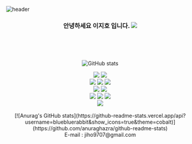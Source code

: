 ![header](https://capsule-render.vercel.app/api?type=slice&color=B2B2FF&height=200&section=header&text=Hi%20👋&fontSize=90&fontAlign=70&rotate=13&fontAlignY=-20&desc=Jiho's%20Github&descAlign=70&descAlignY=1)

<div align = center>
    <h3> 안녕하세요 이지호 입니다. <a href="https://hits.seeyoufarm.com"><img src="https://hits.seeyoufarm.com/api/count/incr/badge.svg?url=https%3A%2F%2Fgithub.com%2Fjiho9702%2Fhit-counter&count_bg=%239C9CFF&title_bg=%23000000&icon=&icon_color=%23E7E7E7&title=hits&edge_flat=false"/></a> </h3>
</div>
<br />
<br />
<div align='center'>
    
<div>
<br />

![GitHub stats](https://github-readme-stats.vercel.app/api?username=jiho9702&count_private=true&show_icons=true&theme=)


<div align="center">
    <img src="https://img.shields.io/badge/Python-3776AB?style=flat&logo=Python&logoColor=white" />
    <img src="https://img.shields.io/badge/Pytorch-EE4C2C?style=flat&logo=Pytorch&logoColor=white" />
    <br>
	<img src="https://img.shields.io/badge/HTML5-E34F26?style=flat&logo=HTML5&logoColor=white" />
	<img src="https://img.shields.io/badge/CSS3-1572B6?style=flat&logo=CSS3&logoColor=white" />
	<img src="https://img.shields.io/badge/JavaScript-F7DF1E?style=flat&logo=JavaScript&logoColor=white" />
	<br>
	<img src="https://img.shields.io/badge/Bootstrap-7952B3?style=flat&logo=Bootstrap&logoColor=white" />
	<img src="https://img.shields.io/badge/Selenium-43B02A?style=flat&logo=Selenium&logoColor=white" />
	<br>
	<img src="https://img.shields.io/badge/MySQL-4479A1?style=flat&logo=MySQL&logoColor=white" />
	<img src="https://img.shields.io/badge/MariaDB-003545?style=flat&logo=MariaDB&logoColor=white" />
	<img src="https://img.shields.io/badge/Linux-FCC624?style=flat&logo=Linux&logoColor=white" />
    <br />
    <img src="https://img.shields.io/badge/Docker-2496ED?style=flat&logo=Docker&logoColor=white" />
</div>
<br>
<div align = center>
[![Anurag's GitHub stats](https://github-readme-stats.vercel.app/api?username=bluebluerabbit&show_icons=true&theme=cobalt)](https://github.com/anuraghazra/github-readme-stats)
</div>
<div align = center>
    E-mail : <a>jiho9707@gmail.com</a>
</div>
